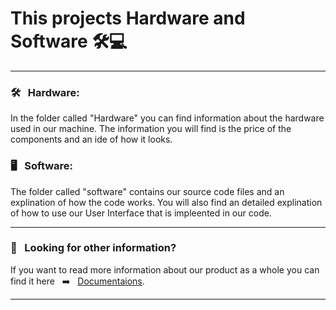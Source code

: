 #  This projects Hardware and Software 🛠️💻
___

### 🛠️ &nbsp;	Hardware: 
In the folder called "Hardware" you can find information about the hardware used in our machine. The information you will find is the price of the components and an ide of how it looks.

###  🖥️ &nbsp; Software:
The folder called "software" contains our source code files and an explination of how the code works. You will also find an detailed explination of how to use our User Interface that 
is impleented in our code.

___
### 🤔 &nbsp; Looking for other information? 
If you want to read more information about our product as a whole you can find it here &nbsp; ➡️ &nbsp; [Documentaions](https://github.com/HugoPersson01/POWER-CABLE/tree/main/docs).

___

